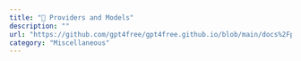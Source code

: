 ```yaml
---
title: "🚀 Providers and Models"
description: ""
url: "https://github.com/gpt4free/gpt4free.github.io/blob/main/docs%2Fproviders-and-models.md"
category: "Miscellaneous"
---
```

